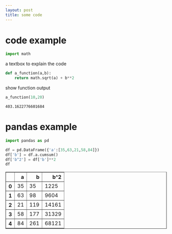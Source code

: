 ```yaml
---
layout: post
title: some code
---
```


# code example


```python
import math
```

a textbox to explain the code


```python
def a_function(a,b):
    return math.sqrt(a) + b**2
```

show function output


```python
a_function(10,20)
```




    403.1622776601684



# pandas example


```python
import pandas as pd
```


```python
df = pd.DataFrame({'a':[35,63,21,58,84]})
df['b'] = df.a.cumsum()
df['b^2'] = df['b']**2
df
```




<div>
<style scoped>
    .dataframe tbody tr th:only-of-type {
        vertical-align: middle;
    }

    .dataframe tbody tr th {
        vertical-align: top;
    }

    .dataframe thead th {
        text-align: right;
    }
</style>
<table border="1" class="dataframe">
  <thead>
    <tr style="text-align: right;">
      <th></th>
      <th>a</th>
      <th>b</th>
      <th>b^2</th>
    </tr>
  </thead>
  <tbody>
    <tr>
      <th>0</th>
      <td>35</td>
      <td>35</td>
      <td>1225</td>
    </tr>
    <tr>
      <th>1</th>
      <td>63</td>
      <td>98</td>
      <td>9604</td>
    </tr>
    <tr>
      <th>2</th>
      <td>21</td>
      <td>119</td>
      <td>14161</td>
    </tr>
    <tr>
      <th>3</th>
      <td>58</td>
      <td>177</td>
      <td>31329</td>
    </tr>
    <tr>
      <th>4</th>
      <td>84</td>
      <td>261</td>
      <td>68121</td>
    </tr>
  </tbody>
</table>
</div>


